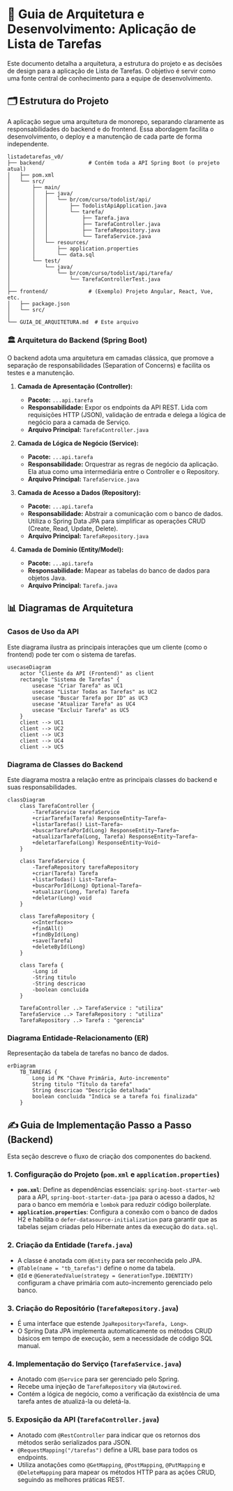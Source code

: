 # 📝 Guia de Arquitetura e Desenvolvimento: Aplicação de Lista de Tarefas

Este documento detalha a arquitetura, a estrutura do projeto e as decisões de design para a aplicação de Lista de Tarefas. O objetivo é servir como uma fonte central de conhecimento para a equipe de desenvolvimento.

## 🗂️ Estrutura do Projeto

A aplicação segue uma arquitetura de monorepo, separando claramente as responsabilidades do backend e do frontend. Essa abordagem facilita o desenvolvimento, o deploy e a manutenção de cada parte de forma independente.

```
listadetarefas_v0/
├── backend/              # Contém toda a API Spring Boot (o projeto atual)
│   ├── pom.xml
│   └── src/
│       ├── main/
│       │   ├── java/
│       │   │   └── br/com/curso/todolist/api/
│       │   │       ├── TodolistApiApplication.java
│       │   │       └── tarefa/
│       │   │           ├── Tarefa.java
│       │   │           ├── TarefaController.java
│       │   │           ├── TarefaRepository.java
│       │   │           └── TarefaService.java
│       │   └── resources/
│       │       ├── application.properties
│       │       └── data.sql
│       └── test/
│           └── java/
│               └── br/com/curso/todolist/api/tarefa/
│                   └── TarefaControllerTest.java
│
├── frontend/             # (Exemplo) Projeto Angular, React, Vue, etc.
│   ├── package.json
│   └── src/
│
└── GUIA_DE_ARQUITETURA.md  # Este arquivo
```

### 🏛️ Arquitetura do Backend (Spring Boot)

O backend adota uma arquitetura em camadas clássica, que promove a separação de responsabilidades (Separation of Concerns) e facilita os testes e a manutenção.

1.  **Camada de Apresentação (Controller):**
    -   **Pacote:** `...api.tarefa`
    -   **Responsabilidade:** Expor os endpoints da API REST. Lida com requisições HTTP (JSON), validação de entrada e delega a lógica de negócio para a camada de Serviço.
    -   **Arquivo Principal:** `TarefaController.java`

2.  **Camada de Lógica de Negócio (Service):**
    -   **Pacote:** `...api.tarefa`
    -   **Responsabilidade:** Orquestrar as regras de negócio da aplicação. Ela atua como uma intermediária entre o Controller e o Repository.
    -   **Arquivo Principal:** `TarefaService.java`

3.  **Camada de Acesso a Dados (Repository):**
    -   **Pacote:** `...api.tarefa`
    -   **Responsabilidade:** Abstrair a comunicação com o banco de dados. Utiliza o Spring Data JPA para simplificar as operações CRUD (Create, Read, Update, Delete).
    -   **Arquivo Principal:** `TarefaRepository.java`

4.  **Camada de Domínio (Entity/Model):**
    -   **Pacote:** `...api.tarefa`
    -   **Responsabilidade:** Mapear as tabelas do banco de dados para objetos Java.
    -   **Arquivo Principal:** `Tarefa.java`

## 📊 Diagramas de Arquitetura

### Casos de Uso da API

Este diagrama ilustra as principais interações que um cliente (como o frontend) pode ter com o sistema de tarefas.

```mermaid
usecaseDiagram
    actor "Cliente da API (Frontend)" as client
    rectangle "Sistema de Tarefas" {
        usecase "Criar Tarefa" as UC1
        usecase "Listar Todas as Tarefas" as UC2
        usecase "Buscar Tarefa por ID" as UC3
        usecase "Atualizar Tarefa" as UC4
        usecase "Excluir Tarefa" as UC5
    }
    client --> UC1
    client --> UC2
    client --> UC3
    client --> UC4
    client --> UC5
```

### Diagrama de Classes do Backend

Este diagrama mostra a relação entre as principais classes do backend e suas responsabilidades.

```mermaid
classDiagram
    class TarefaController {
        -TarefaService tarefaService
        +criarTarefa(Tarefa) ResponseEntity~Tarefa~
        +listarTarefas() List~Tarefa~
        +buscarTarefaPorId(Long) ResponseEntity~Tarefa~
        +atualizarTarefa(Long, Tarefa) ResponseEntity~Tarefa~
        +deletarTarefa(Long) ResponseEntity~Void~
    }

    class TarefaService {
        -TarefaRepository tarefaRepository
        +criar(Tarefa) Tarefa
        +listarTodas() List~Tarefa~
        +buscarPorId(Long) Optional~Tarefa~
        +atualizar(Long, Tarefa) Tarefa
        +deletar(Long) void
    }

    class TarefaRepository {
        <<Interface>>
        +findAll()
        +findById(Long)
        +save(Tarefa)
        +deleteById(Long)
    }

    class Tarefa {
        -Long id
        -String titulo
        -String descricao
        -boolean concluida
    }

    TarefaController ..> TarefaService : "utiliza"
    TarefaService ..> TarefaRepository : "utiliza"
    TarefaRepository ..> Tarefa : "gerencia"
```

### Diagrama Entidade-Relacionamento (ER)

Representação da tabela de tarefas no banco de dados.

```mermaid
erDiagram
    TB_TAREFAS {
        Long id PK "Chave Primária, Auto-incremento"
        String titulo "Título da tarefa"
        String descricao "Descrição detalhada"
        boolean concluida "Indica se a tarefa foi finalizada"
    }
```

## ✍️ Guia de Implementação Passo a Passo (Backend)

Esta seção descreve o fluxo de criação dos componentes do backend.

### 1. Configuração do Projeto (`pom.xml` e `application.properties`)
- **`pom.xml`**: Define as dependências essenciais: `spring-boot-starter-web` para a API, `spring-boot-starter-data-jpa` para o acesso a dados, `h2` para o banco em memória e `lombok` para reduzir código boilerplate.
- **`application.properties`**: Configura a conexão com o banco de dados H2 e habilita o `defer-datasource-initialization` para garantir que as tabelas sejam criadas pelo Hibernate antes da execução do `data.sql`.

### 2. Criação da Entidade (`Tarefa.java`)
- A classe é anotada com `@Entity` para ser reconhecida pelo JPA.
- `@Table(name = "tb_tarefas")` define o nome da tabela.
- `@Id` e `@GeneratedValue(strategy = GenerationType.IDENTITY)` configuram a chave primária com auto-incremento gerenciado pelo banco.

### 3. Criação do Repositório (`TarefaRepository.java`)
- É uma interface que estende `JpaRepository<Tarefa, Long>`.
- O Spring Data JPA implementa automaticamente os métodos CRUD básicos em tempo de execução, sem a necessidade de código SQL manual.

### 4. Implementação do Serviço (`TarefaService.java`)
- Anotado com `@Service` para ser gerenciado pelo Spring.
- Recebe uma injeção de `TarefaRepository` via `@Autowired`.
- Contém a lógica de negócio, como a verificação da existência de uma tarefa antes de atualizá-la ou deletá-la.

### 5. Exposição da API (`TarefaController.java`)
- Anotado com `@RestController` para indicar que os retornos dos métodos serão serializados para JSON.
- `@RequestMapping("/tarefas")` define a URL base para todos os endpoints.
- Utiliza anotações como `@GetMapping`, `@PostMapping`, `@PutMapping` e `@DeleteMapping` para mapear os métodos HTTP para as ações CRUD, seguindo as melhores práticas REST.